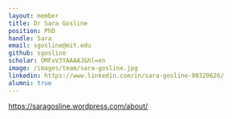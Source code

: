 ```yaml
---
layout: member
title: Dr Sara Gosline
position: PhD
handle: Sara
email: sgosline@mit.edu
github: sgosline
scholar: OMFxV3YAAAAJ&hl=en
image: /images/team/sara-gosline.jpg
linkedin: https://www.linkedin.com/in/sara-gosline-90320626/
alumni: true
---
```


https://saragosline.wordpress.com/about/
